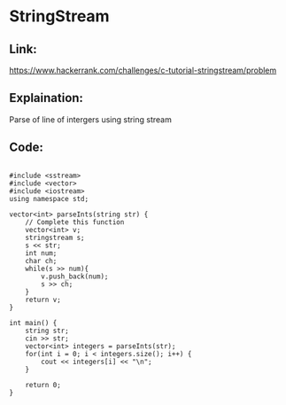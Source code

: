 # StringStream 

## Link:

https://www.hackerrank.com/challenges/c-tutorial-stringstream/problem

## Explaination:

Parse of line of intergers using string stream

## Code:

```

#include <sstream>
#include <vector>
#include <iostream>
using namespace std;

vector<int> parseInts(string str) {
	// Complete this function
    vector<int> v;
    stringstream s;
    s << str;
    int num;
    char ch;
    while(s >> num){
        v.push_back(num);
        s >> ch;
    }
    return v;
}

int main() {
    string str;
    cin >> str;
    vector<int> integers = parseInts(str);
    for(int i = 0; i < integers.size(); i++) {
        cout << integers[i] << "\n";
    }
    
    return 0;
}

```
